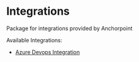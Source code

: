 # Integrations

Package for integrations provided by Anchorpoint

Available Integrations:

- [Azure Devops Integration](azure_devops/README.md)